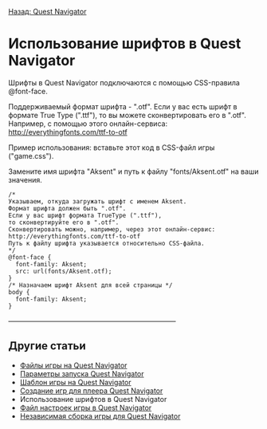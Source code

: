 [Назад: Quest Navigator](..\..\navigator.md)

# Использование шрифтов в Quest Navigator

Шрифты в Quest Navigator подключаются с помощью CSS-правила \@font-face.

Поддерживаемый формат шрифта - ".otf". Если у вас есть шрифт в формате True Type (".ttf"), то вы можете сконвертировать его в ".otf". Например, с помощью этого онлайн-сервиса: <http://everythingfonts.com/ttf-to-otf>

Пример использования: вставьте этот код в CSS-файл игры ("game.css").

Замените имя шрифта "Aksent" и путь к файлу "fonts/Aksent.otf" на ваши значения.

    /* 
    Указываем, откуда загружать шрифт с именем Aksent.
    Формат шрифта должен быть ".otf".
    Если у вас шрифт формата TrueType (".ttf"), 
    то сконвертируйте его в ".otf".
    Сконвертировать можно, например, через этот онлайн-сервис:
    http://everythingfonts.com/ttf-to-otf
    Путь к файлу шрифта указывается относительно CSS-файла.
    */
    @font-face {
      font-family: Aksent;
      src: url(fonts/Aksent.otf);
    }
    /* Назначаем шрифт Aksent для всей страницы */
    body {
      font-family: Aksent;
    }

————————————————————————

## Другие статьи

*  [Файлы игры на Quest Navigator](..\navigator_game_files.md)
*  [Параметры запуска Quest Navigator](..\navigator_command_line.md)
*  [Шаблон игры на Quest Navigator](..\navigator_game_template.md)
*  [Создание игр для плеера Quest Navigator](..\sozdanie_igr_na_quest_navigator.md)
*  Использование шрифтов в Quest Navigator
*  [Файл настроек игры в Quest Navigator](..\fajl_nastroek_igry_v_quest_navigator.md)
*  [Независимая сборка игры для Quest Navigator](..\navigator_standalone.md)

